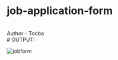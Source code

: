# job-application-form
<br>
Author - Tooba
<br>
# OUTPUT:
<br>

![jobform](https://github.com/tubahoorain786/job-application-form/assets/157955903/356f9dfb-8a06-4be2-820d-6a241ecf7a09)
